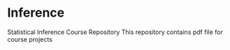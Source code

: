 # Inference
Statistical Inference Course Repository
This repository contains pdf file for course projects
